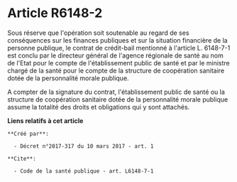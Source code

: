 # Article R6148-2

Sous réserve que l'opération soit soutenable au regard de ses conséquences sur les finances publiques et sur la situation
financière de la personne publique, le contrat de crédit-bail mentionné à l'article L. 6148-7-1 est conclu par le directeur
général de l'agence régionale de santé au nom de l'Etat pour le compte de l'établissement public de santé et par le ministre
chargé de la santé pour le compte de la structure de coopération sanitaire dotée de la personnalité morale publique.

A compter de la signature du contrat, l'établissement public de santé ou la structure de coopération sanitaire dotée de la
personnalité morale publique assume la totalité des droits et obligations qui y sont attachés.

**Liens relatifs à cet article**

	**Créé par**:

	  - Décret n°2017-317 du 10 mars 2017 - art. 1

	**Cite**:

	  - Code de la santé publique - art. L6148-7-1
